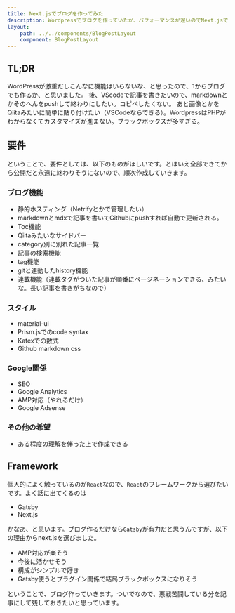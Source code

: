 ```yaml
---
title: Next.jsでブログを作ってみた
description: Wordpressでブログを作っていたが、パフォーマンスが遅いのでNext.jsで作り直した。ほしい要件、使うフレームワークの選定など。
layout:
    path: ../../components/BlogPostLayout
    component: BlogPostLayout
---
```


## TL;DR

WordPressが激重だしこんなに機能はいらないな、と思ったので、1からブログでも作るか、と思いました。
後、VScodeで記事を書きたいので、markdownとかそのへんをpushして終わりにしたい。コピペしたくない。
あと画像とかをQiitaみたいに簡単に貼り付けたい（VSCodeならできる）。WordpressはPHPがわからなくてカスタマイズが進まない。ブラックボックスが多すぎる。

## 要件

ということで、要件としては、以下のものがほしいです。とはいえ全部できてから公開だと永遠に終わりそうにないので、順次作成していきます。

### ブログ機能

- 静的ホスティング（Netrifyとかで管理したい）
- markdownとmdxで記事を書いてGithubにpushすれば自動で更新される。
- Toc機能
- Qiitaみたいなサイドバー
- category別に別れた記事一覧
- 記事の検索機能
- tag機能
- gitと連動したhistory機能
- 連載機能（連載タグがついた記事が順番にページネーションできる、みたいな。長い記事を書きがちなので）

### スタイル

- material-ui
- Prism.jsでのcode syntax
- Katexでの数式
- Github markdown css

### Google関係

- SEO
- Google Analytics
- AMP対応（やれるだけ）
- Google Adsense

### その他の希望

- ある程度の理解を伴った上で作成できる

## Framework

個人的によく触っているのが`React`なので、`React`のフレームワークから選びたいです。よく話に出てくるのは

- Gatsby
- Next.js

かなあ、と思います。ブログ作るだけなら`Gatsby`が有力だと思うんですが、以下の理由からnext.jsを選びました。

- AMP対応が楽そう
- 今後に活かせそう
- 構成がシンプルで好き
- Gatsby使うとプラグイン関係で結局ブラックボックスになりそう

ということで、ブログ作っていきます。ついでなので、悪戦苦闘している分を記事にして残しておきたいと思っています。


